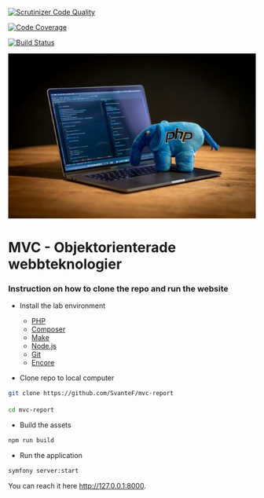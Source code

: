 [![Scrutinizer Code Quality](https://scrutinizer-ci.com/g/SvanteF/mvc-report/badges/quality-score.png?b=main)](https://scrutinizer-ci.com/g/SvanteF/mvc-report/?branch=main)

[![Code Coverage](https://scrutinizer-ci.com/g/SvanteF/mvc-report/badges/coverage.png?b=main)](https://scrutinizer-ci.com/g/SvanteF/mvc-report/?branch=main)

[![Build Status](https://scrutinizer-ci.com/g/SvanteF/mvc-report/badges/build.png?b=main)](https://scrutinizer-ci.com/g/SvanteF/mvc-report/build-status/main)


![MVC](/public/img/mvc_small.jpg)

# MVC - Objektorienterade webbteknologier

### Instruction on how to clone the repo and run the website

- Install the lab environment
    - [PHP](https://dbwebb.se/kurser/mvc-v2/labbmiljo/php)
    - [Composer](https://dbwebb.se/kurser/mvc-v2/labbmiljo/php-composer)
    - [Make](https://dbwebb.se/kurser/mvc-v2/labbmiljo/make2)
    - [Node.js](https://nodejs.org/)
    - [Git](https://dbwebb.se/kurser/mvc-v2/labbmiljo/git)
    - [Encore](https://github.com/dbwebb-se/mvc/blob/main/example/symfony/README.md)

- Clone repo to local computer

```bash
git clone https://github.com/SvanteF/mvc-report

cd mvc-report

```
- Build the assets
```bash
npm run build
```

- Run the application

```bash
symfony server:start

```

You can reach it here http://127.0.0.1:8000.

